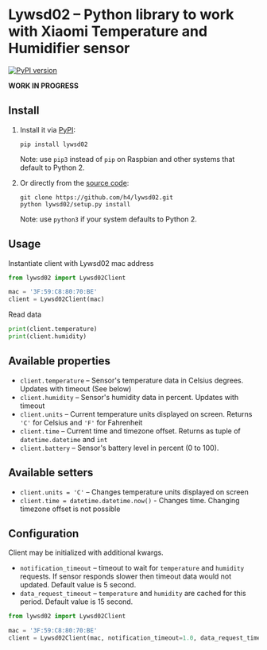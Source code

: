 # Lywsd02 – Python library to work with Xiaomi Temperature and Humidifier sensor

[![PyPI version](https://badge.fury.io/py/lywsd02.svg)](https://pypi.org/project/lywsd02/)

**WORK IN PROGRESS**

## Install

1. Install it via [PyPI](https://pypi.org/project/lywsd02/):

    ```
    pip install lywsd02
    ```

    Note: use `pip3` instead of `pip` on Raspbian and other systems that default to Python 2.

2. Or directly from the [source code](https://github.com/h4/lywsd02):

    ```
    git clone https://github.com/h4/lywsd02.git
    python lywsd02/setup.py install
    ```

    Note: use `python3` if your system defaults to Python 2.

## Usage

Instantiate client with Lywsd02 mac address

```python
from lywsd02 import Lywsd02Client

mac = '3F:59:C8:80:70:BE'
client = Lywsd02Client(mac)
```

Read data

```python
print(client.temperature)
print(client.humidity)
```

## Available properties

* `client.temperature` – Sensor's temperature data in Celsius degrees. Updates with timeout (See below)
* `client.humidity` – Sensor's humidity data in percent. Updates with timeout
* `client.units` – Current temperature units displayed on screen. Returns `'C'` for Celsius and `'F'` for Fahrenheit
* `client.time` – Current time and timezone offset. Returns as tuple of `datetime.datetime` and `int`
* `client.battery` – Sensor's battery level in percent (0 to 100).

## Available setters

* `client.units = 'C'` – Changes temperature units displayed on screen
* `client.time = datetime.datetime.now()` - Changes time. Changing timezone offset is not possible

## Configuration

Client may be initialized with additional kwargs.

* `notification_timeout` – timeout to wait for `temperature` and `humidity` requests. If sensor responds slower 
then timeout data would not updated. Default value is 5 second.
* `data_request_timeout` – `temperature` and `humidity` are cached for this period. Default value is 15 second.

```python
from lywsd02 import Lywsd02Client

mac = '3F:59:C8:80:70:BE'
client = Lywsd02Client(mac, notification_timeout=1.0, data_request_timeout=30.0)
```
